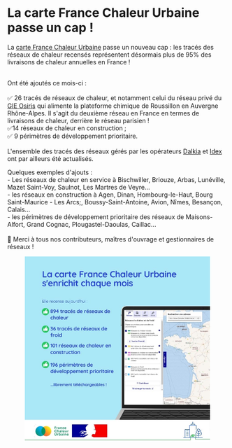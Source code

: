 # La carte France Chaleur Urbaine passe un cap !

La [carte France Chaleur Urbaine](/carte) passe un nouveau cap : les tracés des réseaux de chaleur recensés représentent désormais plus de 95% des livraisons de chaleur annuelles en France !&#x20;

\
Ont été ajoutés ce mois-ci :\
\
✅ 26 tracés de réseaux de chaleur, et notamment celui du réseau privé du [GIE Osiris](https://www.osiris-gie.com/) qui alimente la plateforme chimique de Roussillon en Auvergne Rhône-Alpes. Il s'agit du deuxième réseau en France en termes de livraisons de chaleur, derrière le réseau parisien !\
✅14 réseaux de chaleur en construction ;\
✅ 9 périmètres de développement prioritaire.\
\
L'ensemble des tracés des réseaux gérés par les opérateurs [Dalkia](https://www.dalkia.fr/) et [Idex](https://www.idex.fr/) ont par ailleurs été actualisés.

Quelques exemples d'ajouts :\
\- Les réseaux de chaleur en service à Bischwiller, Briouze, Arbas, Lunéville, Mazet Saint-Voy, Saulnot, Les Martres de Veyre...\
\- les réseaux en construction à Agen, Dinan, Hombourg-le-Haut, Bourg Saint-Maurice - Les Arcs;, Boussy-Saint-Antoine, Avion, Nîmes, Besançon, Calais... \
\- les périmètres de développement prioritaire des réseaux de Maisons-Alfort, Grand Cognac, Plougastel-Daoulas, Caillac... \
\
🙏 Merci à tous nos contributeurs, maîtres d'ouvrage et gestionnaires de réseaux !

<figure><img src=".gitbook/assets/FCU_carte_avril25.jpg" alt=""><figcaption></figcaption></figure>
